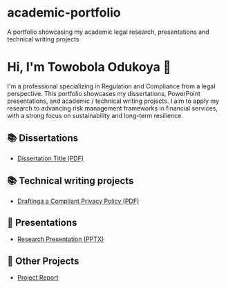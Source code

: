 # academic-portfolio
A portfolio showcasing my academic legal research, presentations and technical writing projects 
# Hi, I'm Towobola Odukoya 👋  

I'm a professional specializing in Regulation and Compliance from a legal perspective. This portfolio showcases my dissertations, PowerPoint presentations, and academic / technical writing projects. I aim to apply my research to advancing risk management frameworks in financial services, with a strong focus on sustainability and long-term resilience.

## 📚 Dissertations
- [Dissertation Title (PDF)](Dissertations/my-dissertation.pdf)
  
## 📚 Technical writing projects
- [ Draftinga a Compliant Privacy Policy (PDF)](file:///Users/towobolaodukoya/Downloads/Guide%20to%20writing%20a%20Compliant%20privacy%20policy%20.pdf)

## 🎤 Presentations
- [Research Presentation (PPTX)](Presentations/my-talk.pptx)

## 🔬 Other Projects
- [Project Report](Other-Projects/project-report.pdf)

